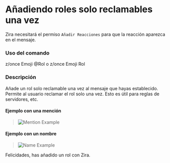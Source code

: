 # Añadiendo roles solo reclamables una vez

Zira necesitará el permiso `Añadir Reacciones` para que la reacción aparezca en el mensaje.

### Uso del comando

z/once Emoji @Rol o z/once Emoji Rol

### Descripción

Añade un rol solo reclamable una vez al mensaje que hayas establecido. Permite al usuario reclamar el rol solo una vez. Esto es útil para reglas de servidores, etc.

#### Ejemplo con una mención
>![Mention Example](https://stuff.zira.pw/files/1527365672888.png)

#### Ejemplo con un nombre
>![Name Example](https://stuff.zira.pw/files/1527365705791.png)

Felicidades, has añadido un rol con Zira.
